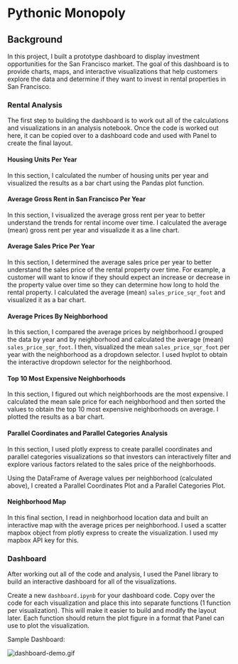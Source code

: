 # Pythonic Monopoly

## Background

In this project, I built a prototype dashboard to display investment opportunities for the San Francisco market. The goal of this dashboard is to provide charts, maps, and interactive visualizations that help customers explore the data and determine if they want to invest in rental properties in San Francisco.

### Rental Analysis

The first step to building the dashboard is to work out all of the calculations and visualizations in an analysis notebook. Once the code is worked out here, it can be copied over to a dashboard code and used with Panel to create the final layout. 

#### Housing Units Per Year

In this section, I calculated the number of housing units per year and visualized the results as a bar chart using the Pandas plot function.


#### Average Gross Rent in San Francisco Per Year

In this section, I visualized the average gross rent per year to better understand the trends for rental income over time. I calculated the average (mean) gross rent per year and visualizde it as a line chart.

#### Average Sales Price Per Year

In this section, I determined the average sales price per year to better understand the sales price of the rental property over time. For example, a customer will want to know if they should expect an increase or decrease in the property value over time so they can determine how long to hold the rental property. I calculated the average (mean) `sales_price_sqr_foot` and visualized it as a bar chart.

#### Average Prices By Neighborhood

In this section, I compared the average prices by neighborhood.I grouped the data by year and by neighborhood and calculated the average (mean) `sales_price_sqr_foot`. I then, visualized the mean `sales_price_sqr_foot` per year with the neighborhood as a dropdown selector. I used hvplot to obtain the interactive dropdown selector for the neighborhood.

#### Top 10 Most Expensive Neighborhoods

In this section, I figured out which neighborhoods are the most expensive. I calculated the mean sale price for each neighborhood and then sorted the values to obtain the top 10 most expensive neighborhoods on average. I plotted the results as a bar chart.

#### Parallel Coordinates and Parallel Categories Analysis

In this section, I used plotly express to create parallel coordinates and parallel categories visualizations so that investors can interactively filter and explore various factors related to the sales price of the neighborhoods.

Using the DataFrame of Average values per neighborhood (calculated above), I created a Parallel Coordinates Plot and a Parallel Categories Plot.

#### Neighborhood Map

In this final section, I read in neighborhood location data and built an interactive map with the average prices per neighborhood. I used a scatter mapbox object from plotly express to create the visualization. I used my mapbox API key for this.

### Dashboard

After working out all of the code and analysis, I used the Panel library to build an interactive dashboard for all of the visualizations. 

Create a new `dashboard.ipynb` for your dashboard code. Copy over the code for each visualization and place this into separate functions (1 function per visualization). This will make it easier to build and modify the layout later. Each function should return the plot figure in a format that Panel can use to plot the visualization.

Sample Dashboard:

  ![dashboard-demo.gif](Images/dashboard-demo.gif)